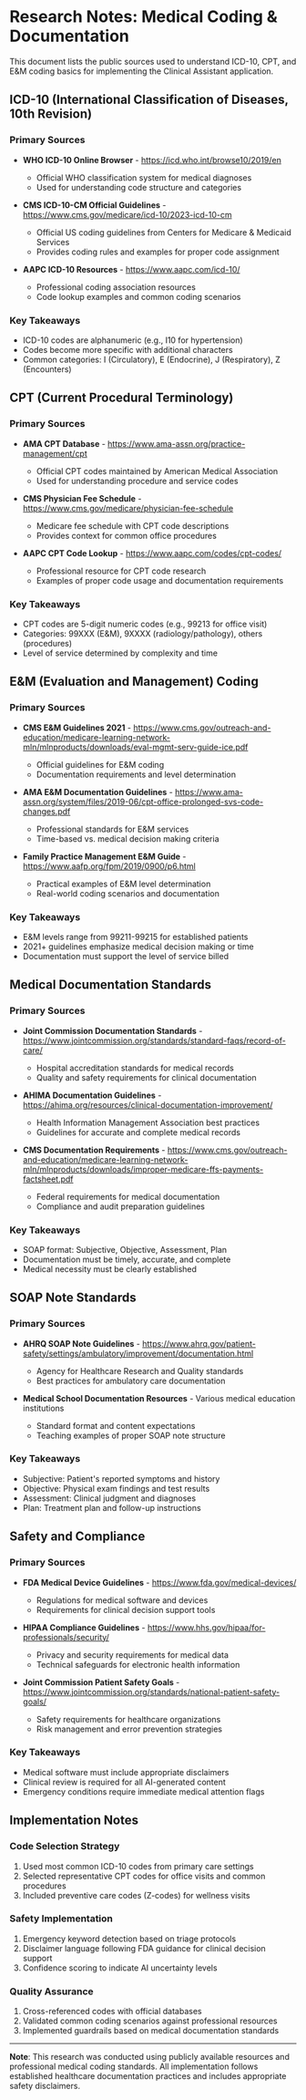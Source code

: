 # Research Notes: Medical Coding & Documentation

This document lists the public sources used to understand ICD-10, CPT, and E&M coding basics for implementing the Clinical Assistant application.

## ICD-10 (International Classification of Diseases, 10th Revision)

### Primary Sources
- **WHO ICD-10 Online Browser** - https://icd.who.int/browse10/2019/en
  - Official WHO classification system for medical diagnoses
  - Used for understanding code structure and categories

- **CMS ICD-10-CM Official Guidelines** - https://www.cms.gov/medicare/icd-10/2023-icd-10-cm
  - Official US coding guidelines from Centers for Medicare & Medicaid Services
  - Provides coding rules and examples for proper code assignment

- **AAPC ICD-10 Resources** - https://www.aapc.com/icd-10/
  - Professional coding association resources
  - Code lookup examples and common coding scenarios

### Key Takeaways
- ICD-10 codes are alphanumeric (e.g., I10 for hypertension)
- Codes become more specific with additional characters
- Common categories: I (Circulatory), E (Endocrine), J (Respiratory), Z (Encounters)

## CPT (Current Procedural Terminology)

### Primary Sources
- **AMA CPT Database** - https://www.ama-assn.org/practice-management/cpt
  - Official CPT codes maintained by American Medical Association
  - Used for understanding procedure and service codes

- **CMS Physician Fee Schedule** - https://www.cms.gov/medicare/physician-fee-schedule
  - Medicare fee schedule with CPT code descriptions
  - Provides context for common office procedures

- **AAPC CPT Code Lookup** - https://www.aapc.com/codes/cpt-codes/
  - Professional resource for CPT code research
  - Examples of proper code usage and documentation requirements

### Key Takeaways
- CPT codes are 5-digit numeric codes (e.g., 99213 for office visit)
- Categories: 99XXX (E&M), 9XXXX (radiology/pathology), others (procedures)
- Level of service determined by complexity and time

## E&M (Evaluation and Management) Coding

### Primary Sources
- **CMS E&M Guidelines 2021** - https://www.cms.gov/outreach-and-education/medicare-learning-network-mln/mlnproducts/downloads/eval-mgmt-serv-guide-ice.pdf
  - Official guidelines for E&M coding
  - Documentation requirements and level determination

- **AMA E&M Documentation Guidelines** - https://www.ama-assn.org/system/files/2019-06/cpt-office-prolonged-svs-code-changes.pdf
  - Professional standards for E&M services
  - Time-based vs. medical decision making criteria

- **Family Practice Management E&M Guide** - https://www.aafp.org/fpm/2019/0900/p6.html
  - Practical examples of E&M level determination
  - Real-world coding scenarios and documentation

### Key Takeaways
- E&M levels range from 99211-99215 for established patients
- 2021+ guidelines emphasize medical decision making or time
- Documentation must support the level of service billed

## Medical Documentation Standards

### Primary Sources
- **Joint Commission Documentation Standards** - https://www.jointcommission.org/standards/standard-faqs/record-of-care/
  - Hospital accreditation standards for medical records
  - Quality and safety requirements for clinical documentation

- **AHIMA Documentation Guidelines** - https://ahima.org/resources/clinical-documentation-improvement/
  - Health Information Management Association best practices
  - Guidelines for accurate and complete medical records

- **CMS Documentation Requirements** - https://www.cms.gov/outreach-and-education/medicare-learning-network-mln/mlnproducts/downloads/improper-medicare-ffs-payments-factsheet.pdf
  - Federal requirements for medical documentation
  - Compliance and audit preparation guidelines

### Key Takeaways
- SOAP format: Subjective, Objective, Assessment, Plan
- Documentation must be timely, accurate, and complete
- Medical necessity must be clearly established

## SOAP Note Standards

### Primary Sources
- **AHRQ SOAP Note Guidelines** - https://www.ahrq.gov/patient-safety/settings/ambulatory/improvement/documentation.html
  - Agency for Healthcare Research and Quality standards
  - Best practices for ambulatory care documentation

- **Medical School Documentation Resources** - Various medical education institutions
  - Standard format and content expectations
  - Teaching examples of proper SOAP note structure

### Key Takeaways
- Subjective: Patient's reported symptoms and history
- Objective: Physical exam findings and test results
- Assessment: Clinical judgment and diagnoses
- Plan: Treatment plan and follow-up instructions

## Safety and Compliance

### Primary Sources
- **FDA Medical Device Guidelines** - https://www.fda.gov/medical-devices/
  - Regulations for medical software and devices
  - Requirements for clinical decision support tools

- **HIPAA Compliance Guidelines** - https://www.hhs.gov/hipaa/for-professionals/security/
  - Privacy and security requirements for medical data
  - Technical safeguards for electronic health information

- **Joint Commission Patient Safety Goals** - https://www.jointcommission.org/standards/national-patient-safety-goals/
  - Safety requirements for healthcare organizations
  - Risk management and error prevention strategies

### Key Takeaways
- Medical software must include appropriate disclaimers
- Clinical review is required for all AI-generated content
- Emergency conditions require immediate medical attention flags

## Implementation Notes

### Code Selection Strategy
1. Used most common ICD-10 codes from primary care settings
2. Selected representative CPT codes for office visits and common procedures
3. Included preventive care codes (Z-codes) for wellness visits

### Safety Implementation
1. Emergency keyword detection based on triage protocols
2. Disclaimer language following FDA guidance for clinical decision support
3. Confidence scoring to indicate AI uncertainty levels

### Quality Assurance
1. Cross-referenced codes with official databases
2. Validated common coding scenarios against professional resources
3. Implemented guardrails based on medical documentation standards

---

**Note**: This research was conducted using publicly available resources and professional medical coding standards. All implementation follows established healthcare documentation practices and includes appropriate safety disclaimers.